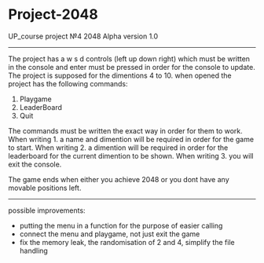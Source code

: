 # Project-2048
UP_course project №4 2048
Alpha version 1.0
************
The project has a w s d controls (left up down right) which must be written 
in the console and enter must be pressed in order for the console to update.
The project is supposed for the dimentions 4 to 10.
when opened the project has the following commands:

1. Playgame
2. LeaderBoard
3. Quit

The commands must be written the exact way in order for them to work.
When writing 1. a name and dimention will be required in order for the game to start.
When writing 2. a dimention will be required in order for the leaderboard for the current dimention to be shown.
When writing 3. you will exit the console.
 
The game ends when either you achieve 2048 or you dont have any movable positions left.
************
possible improvements:
* putting the menu in a function for the purpose of easier calling 
* connect the menu and playgame, not just exit the game
* fix the memory leak, the randomisation of 2 and 4, simplify the file handling 
